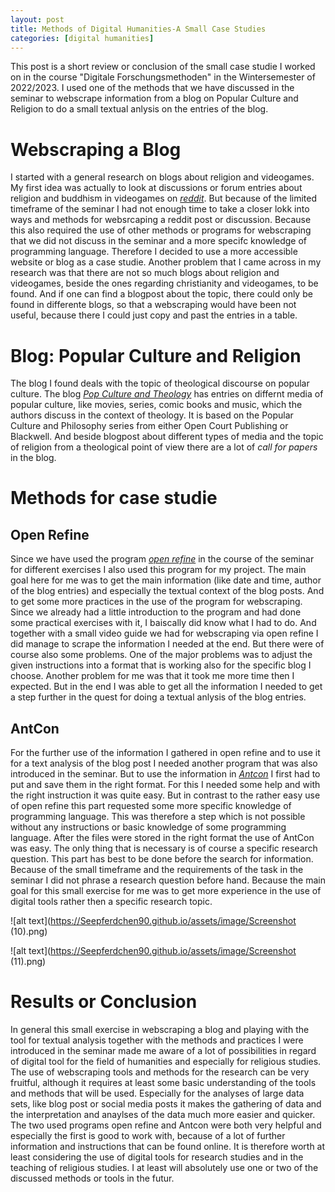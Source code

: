 ```yaml
---
layout: post
title: Methods of Digital Humanities-A Small Case Studies
categories: [digital humanities]
---
```


This post is a short review or conclusion of the small case studie I worked on in the course "Digitale Forschungsmethoden" in the Wintersemester  of 2022/2023. I used one of the methods that we have discussed in the seminar to webscrape information from a blog on Popular Culture and Religion to do a small textual anlysis on the entries of the blog.
# Webscraping a Blog

I started with a general research on blogs about religion and videogames. My first idea was actually to look at discussions or forum entries about religion and buddhism in videogames on [_reddit_](https://www.reddit.com/). But because of the limited timeframe of the seminar I had not enough time to take a closer lokk into ways and methods for websrcaping a reddit post or discussion. Because this also required the use of other methods or programs for webscraping that we did not discuss in the seminar and a more specifc knowledge of programming language. Therefore I decided to use a more accessible website or blog as a case studie. 
Another problem that I came across in my research was that there are not so much blogs about religion and videogames, beside the ones regarding christianity and videogames, to be found. And if one can find a blogpost about the topic, there could only be found in differente blogs, so that a webscraping would have been not useful, because there I could just copy and past the entries in a table. 
# Blog: Popular Culture and Religion

The blog I found deals with the topic of theological discourse on popular culture. The blog [_Pop Culture and Theology_](https://popularcultureandtheology.com/) has entries on differnt media of popular culture, like movies, series, comic books and music, which the authors discuss in the context of theology. It is based on the Popular Culture and Philosophy series from either Open Court Publishing or Blackwell. And beside blogpost about different types of media and the topic of religion from a theological point of view there are a lot of _call for papers_ in the blog. 
# Methods for case studie
## Open Refine

Since we have used the program [_open refine_](https://openrefine.org/) in the course of the seminar for different exercises I also used this program for my project. The main goal here for me was to get the main information (like date and time, author of the blog entries) and especially the textual context of the blog posts. And to get some more practices in the use of the program for webscraping. 
Since we already had a little introduction to the program and had done some practical exercises with it, I baiscally did know what I had to do. And together with a small video guide we had for webscraping via open refine I did manage to scrape the information I needed at the end. 
But there were of course also some problems. One of the major problems was to adjust the given instructions into a format that is working also for the specific blog I choose. Another problem for me was that it took me more time then I expected. But in the end I was able to get all the information I needed to get a step further in the quest for doing a textual anlysis of the blog entries.
## AntCon

For the further use of the information I gathered in open refine and to use it for a text analysis of the blog post I needed another program that was also introduced in the seminar. But to use the information in [_Antcon_](https://www.laurenceanthony.net/software/antconc/) I first had to put and save them in the right format. For this I needed some help and with the right instruction it was quite easy. But in contrast to the rather easy use of open refine this part requested some more specific knowledge of programming language. This was therefore a step which is not possible without any instructions or basic knowledge of some programming language. 
After the files were stored in the right format the use of AntCon was easy. The only thing that is necessary is of course a specific research question. This part has best to be done before the search for information. Because of the small timeframe and the requirements of the task in the seminar I did not phrase a research question before hand. Because the main goal for this small exercise for me was to get more experience in the use of digital tools rather then a specific research topic.

![alt text](https://Seepferdchen90.github.io/assets/image/Screenshot (10).png)

![alt text](https://Seepferdchen90.github.io/assets/image/Screenshot (11).png)

# Results or Conclusion

In general this small exercise in webscraping a blog and playing with the tool for textual analysis together with the methods and practices I were introduced in the seminar made me aware of a lot of possibilities in regard of digital tool for the field of humanities and especially for religious studies. The use of webscraping tools and methods for the research can be very fruitful, although it requires at least some basic understanding of the tools and methods that will be used. Especially for the analyses of large data sets, like blog post or social media posts it makes the gathering of data and the interpretation and anaylses of the data much more easier and quicker. The two used programs open refine and Antcon were both very helpful and especially the first is good to work with, because of a lot of further information and instructions that can be found online.
It is therefore worth at least considering the use of digital tools for research studies and in the teaching of religious studies. I at least will absolutely use one or two of the discussed methods or tools in the futur.

